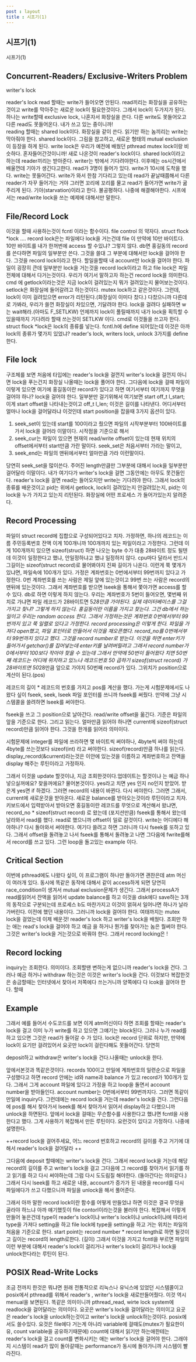 ```yaml
---
post : layout
title : 시프기(1)
---
```

## 시프기(1)
시프기(1)

## Concurrent-Readers/ Exclusive-Writers Problem
writer's lock

reader's lock
read 할때는 write가 들어오면 안된다. read끼리는 화장실을 공유하는것이고 write를 막아주는 새로운 lock이 필요한것이다. 
그래서 lock이 두가지가 된다. 하나는 write할때 exclusive lock, 나혼자서 화장실을 쓴다. 다른 write도 못들어오고 다른 read도 못들어온다. 내가 쓰고 있는 중이니까!  
reading 할때는 shared lock이다. 화장실을 같이 쓴다. 읽기만 하는 놈끼리는 write는 막아줘야 한다. shared lock이다. 
그림을 참고하고, 새로운 형태의 mutual exclusion이 등장을 하게 된다. write lock은 우리가 예전에 배웠던 pthread mutex lock이랑 비슷하다. 혼자들어간것이니까! 
새로 나온것이 reader's lock이다. shared lock이라고 하는데 reader끼리는 받아준다. writer는 밖에서 기다려야한다. 이후에는 os시간에서 배울껀데 기아가 생긴다고한다. read가 3명이 들어가 있다. write가 10시에 도착을 했다. write는 못들어간다. write가 와서 한참 기다리고 있는데 read가 끝날때쯤해서 다른 reader가 자꾸 들어가는 거야 그러면 꼬리에 꼬리를 물고 read가 들어가면 write가 굶주리게 된다. 기아(starvation)이라고 한다.
불공평하다. 나중에 해결해야한다. 시프에서는 read/write lock을 쓰는 예제에 대해서만 말한다. 

## File/Record Lock
이것을 할때 사용하는것이 fcntl 이라는 함수이다. file control 의 약자다. 
struct flock *lock ....
record lock은는 파일에다 lock을 거는건데 file 이 만약에 10만 바이트다. 10만 바이트를 내가 한꺼번에 access 할 수있냐? 그렇지 않다. db면 홍길동의 record를 쓴다하면 파일의 일부분만 쓴다. 그것을 쓸대 그 부분에 대해서만 lock을 걸어야 한다. 그것을 record lock이라고 한다. 할일을할때 내 account만 lock을 걸어야 한다. 파일이 굉장히 큰데 일부분만 lock을 거는것을 record lock이라고 하고 file lock은 파일 전체에 대해서 다거는것이다.
우리가 여기서 말하고자 하는건 record lock을 의미한다. 
cmd 에 getlock이라는것은 지금 lock이 걸려있는지 뭐가 걸려있는지 물어보는것이다. setlock은 화장실에 들어갈려고 하는것이다. mutex lock하고 같은것이다. 그런데, lock이 이미 걸려있으면 error가 리턴된다.(화장실이 이미다 찼다.) 다찼으니까 다른데로 가봐라, 우리가 쓸껀 화장실이 차있으면, 기달려야 한다. lock을 걸려다 실패하면 w는 wait해라.(아마도 F_SETLKW) 언제까지 lock이 풀릴때까지 내가 lock을 획득할 수 있을때까지 기다려라 할때 쓰는것이 SETLKW 이다. cmd로 이것들을 쓰고자 한다. struct flock *lock은 lock의 종류를 넣는다. fcntl.h에 define 되어있는데 이것은 아까 lock의 종류가 몇가지 있었냐? reader's lock, writers lock, unlock 3가지를 define한다. 

## File lock
구조체를 보면 처음에 타입에는 reader's lock을 걸껀지 writer's lock을 걸껀지 아니면 lock을 푸는건지 화장실 나올때는 lock을 풀어야 한다. 그다음에 lock을 걸때 파일이 이렇게 있으면 
여기에 홍길동이란 record가 있다고 하면 여기서부터 여기까지 무엇을 걸어야 하나? lock을 걸어야 한다. 일부분만 걸기위해서 여기보면 start 
off_t l_start; 이게 start offset을 나타내는것이고 
off_t l_len; 이것은 길이를 나타낸다.
어디서부터 얼마나 lock을 걸어달라냐 이것인데 
start position을 잡을때 3가지 옵션이 있다. 
1. seek_set이 있는데 start를 100이라고 줬으면 파일의 시작부분부터 100바이트를 가서 lock을 걸어라 이말이다. 시작점을 기준으로 해서 
2. seek_cur는 파일이 있으면 현재의 read/write offset이 있는데 현재 위치의 offset에서부터 start만큼 가란 말이다. seek_set은 처음서부터 가라는 말이고, 
3. seek_end는 파일의 맨뒤에서부터 얼마만큼 가라 이런말이다. 

당연히 seek_set을 많이쓴다. 주어진 length만큼만 그부분에 대해서 lock을 일부분만 걸어달라 이말이다. 내가 여기다가 writer's lock을 걸면 그동안에는 아무도 못건들인다. reader's lock을 걸면 read는 들어오지만 write는 기다려야 한다. 그래서 lock의 종류를 배운것이고 
pid는 위에서 getlock, lock이 걸려있는지 안걸려있는지, pid는 이 lock을 누가 가지고 있는지 리턴된다. 화장실에 어떤 프로세스 가 들어가있는지 알려준다.

## Record Processing
파일이 struct record에 집합으로 구성되어있다고 치자. 가정하면, 하나의 레코드는 이름 주민등록번호 잔액 이게 100개니까 100개까지 있는 파일이라고 가정한다. 그런데 이게 100개까지 있으면 sizeof(struct) 하면 나오는 byte 수가 대충 28바이트 정도 될텐데 이것이 일정한다고 했냐, 안일정하냐고 했냐 일정하지 않다. cpu마다 달라서 반드시 그길이는 sizeof(struct record)로 물어봐야지 진짜 길이가 나온다. 이런게 쭉 몇개가 있냐면, 파일속에 100개가 있다. 가정은 계좌번호는 0번에서부터 99번까지 있다고 가정한다. 0번 계좌번호를 쓰는 사람은 제일 앞에 있는것이고 99번 쓰는 사람은 record의 맨뒤에 있는것이다. 그래서 계좌번호를 받으면 lseek을 통해서 쫓아가면 access를 할 수 있다. db로 하면 이렇게 하지 않는다. 우리는 계좌번호가 5번이 들어오면, 몇번째 위치로 가냐면 파일 레코드가 28바이트면 5*28만큼 가야된다. 실제 데이터베이스를 그걸 가지고 찾냐? 그렇게 하지 않는다. 홍길동이란 이름을 가지고 찾는다. 그건 db에서 하는 일이고 우리는 random access 한다. 그래서 가정하는것은 계좌번호 0번에서부터 99번까지 있고 쭉 일렬로 있다고 가정한다. record processing은 이렇게 한다. 파일을 가져다 open했고, 파일 포인터로 만들어서 이것을 재오픈했다. record_no를 0번에서부터 99번까지 있다고 했다. 그것을 record number로 받는다. 이것을 하면 enter키가 들어가서 getchar()를 집어넣는데 enter키를 날려버릴려고 
그래서 record number가 0에서부터 100보다 작아야 찾을 수 있는데 그래서 만약에 50번이 들어왔다 치면 50번째 레코드는 어디에 위치하고 있느냐 레코드번호 50 곱하기 sizeof(struct record) 가 28바이트면 50*28만큼 앞으로 가야지 50번째 record가 있다. 그위치가 position으로 계산이 된다.(pos)

레코드의 길이 * 레코드의 번호를 가지고 pos를 계산을 했다. 가는게 시험문제에서도 나왔다 싶이 fseek, seek, lseek 파일 포인터를 쓰니까 fseek를 써줬다. 만약에 그냥 시스템콜을 쓸려하면 lseek를 써야한다. 

fseek을 쓰고 그 position으로 날아간다. read/write offset을 옮긴다. 기준은 파일의 앞을 기준으로 한다. 그리고 읽는다. 얼마만큼 읽어야 하나면 current에 sizeof(struct record)만큼 읽어야 한다. 그것을 한개를 읽어라 의미이다. 

시험문제에 integer를 파일에 쓰라하면 몇 바이트씩 써야하나, 4byte씩 써야 하는데 4byte를 쓰는것보다 sizeof(int) 라고 써야한다. sizeof(record)만큼 하나를 읽는다. display_record(&current)라는것은 이안에 있는것을 이름하고 계좌번호하고 잔액을 display 해주는 루틴이라고 가정하자. 

그래서 이것을 update 할것이냐, 지금 조회한것이다.업데이트는 할것이냐 는 예금 하나 넣으실꺼에요? 찾을꺼에요? 물어본것이다. yes라고 치면 yes 인지 no인지 받았어. 받은게 yes면 if 하겠다. 그러면 record의 내용이 바뀐다. 다시 써야한다. 그러면
그래서, current에 새로운것을 받아온다. 새로운 balance를 받아오는것이라 루틴이라고 치자. 키보드에서 입력받아서 받아오면 홍길동이란 레코드를 무엇으로 계산해서 왔냐면, record_no * sizeof(struct record) 로 왔는데 (포지션만큼) fseek를 통해서 왔는데 날라와서 read를 했다. read로 했으니까 offset이 일로 갈것이다. write는 어디에다 해야하나? 다시 돌아와서 써야한다. 여기다 쓸려고 하면 그러니까 다시 fseek를 또하고 있다. 그래서 offset을 돌려놓고 나서 fseek를 통해서 돌려놓고 나면 그다음에 fwrite를해서 record를 쓰고 있다. 그런 loop을 돌고있는 example 이다. 

## Critical Section
이번에 pthread에도 나왔다 싶이, 이 프로그램이 하나만 돌아가면 괜찬은데 atm 머신이 여러개 있다. 동시에 똑같은 동작에 대해서 같이 access하게 되면 당연히 race_condition이 생겨서 mutual exclusion문제가 생긴다. 
그래서 processA가 read를읽어서 잔액을 읽어서 update balance를 하고 이것을 disk에다 save하는 3개의 동작으로 구분되는데 프로세스 b도 마찬가지고 이것이 얽혀서 일어나면 하나가 날라가버린다. 이전에 했던 내용이다. 그러니까 lock을 걸어야 한다. 여태까지는 mutex lock을 걸었는데 이제 배운것! reader's lock 하고 writer's lock을 배웠다. 조회만 하는 애는 read's lock을 걸어야 하고 예금 을 하거나 뭔가를 찾아가는 놈은 뭘써야 한다. 그것은 writer's lock을 거는것으로 바꿔야 한다. 그래서 record locking은 !

## Record locking
inquiry는 조회한다. 의미이다. 조회할땐 변하는게 없으니까 reader's lock을 건다. 그러나 예금 하거나 withdraw 하는것은 이것은 writer's lock을 건다. 이것보다 복잡한것은 송금할때는 인터넷에서 찾아서 저쪽에다 쓰는거니까 양쪽에다 다 lcok을 걸어야 한다. 할때 

## Example
그래서 예를 들어서 수도코드를 보면 이게 atm머신이다 하면 조회를 할때는 reader's lock을 걸고 이미 누가 write를 하고 있으면 그얘기는 block된다. 그러나 누가 read를 하고 있으면 그것은 read가 들어갈 수 가 있다. 
lock은 record 단위로 하지만, 만약에 lock이 요기만 걸려있어서 요곳만 lock이 걸린다해도 못들어간다. 당연히

deposit하고 withdraw은 writer's lock을 건다.나올때는 unlock을 한다. 

앞에서본것과 똑같은것이다.
records 100이고 만일에 계좌번호의 일련순으로 파일을 구성했다고 하면 record 안에는 id와 name과 balance 가 있고 record가 100개가 있다.
그래서 그게 account 파일에 있다고 가정을 하고 loop을 돌면서 account number을 받아들인다. account number는 0번에서부터 99번까지다. 그러면 똑같이 만일에 inquiry다. 그런데에는 record lock을 거는데 reader's lock을 건다. 그런다음에 pos를 해서 찾아가서 lseek를 해서 찾아가서 읽어서 display하고 다했으니까 unlock을 하면된다. 앞에서 lock을 걸때는 무슨함수를 사용한다고 했냐면 fcntl을 사용한다고 했다. 그게 사용하기 복잡해서 만든 루틴이다. 요런것이 있다고 가정하다. 나중에 설명한다. 

++record lock을 걸어주세요, 어느 record 번호하고 record의 길이를 주고 거기에 대해서 reader's lock을 걸어달라 ++

그다음에 deposit 할때에는 writer's lock을 건다. 그래서 record lock을 거는데 해당 record의 길이를 주고 writer's lock을 걸고 그다음에 그 record를 찾아가서 읽기를 하고 읽기를 하고 다시 써야하는데 그럼 다시 도도림질 해야한다. (돌아간다는 의미같다.) 그래서 다시 lseek를 하고 새로운 내용, account가 증가가 된 내용을 record를 다시 파일에다가 쓰고 다했으니까 파일을 unlock을 해서 풀어준다. 

그래서 아까 말한 record lock이란 함수를 어떻게 만들었냐 하면 이것은 결국 무엇을 골라야 하느냐 아까 얘기했듯이 file contorl이라는것을 불러야 한다. 복잡해서 이렇게 만들어 놓은건데 type이 reader's lock이냐 writer's lock이냐 unlock이냐에 따라서 type을 가져다 setting을 하고 file lock에 type을 setting을 하고 거는 위치는 파일의 처음을 기준으로 한다. start point는 record number * record length로 하면 될것이고 길이는 record의 length로한다. (길이) 그래서 이것을 가지고 fcntl을 부르면 파일의 이런 부분에 대해서 reader's lock이 걸리거나 writer's lock이 걸리거나 lock을 unlock한다라는 루틴이 된다. 

## POSIX Read-Write Locks
조금 전까지 한것은 뭐냐면 원래 전통적으로 리눅스나 유닉스에 있었던 시스템콜이고 posix에서 pthread를 위해서 reader's , writer's lock을 새로만들어줬다. 이것 역시 menual을 보면된다. 똑같은 의미이니까 pthread_read, wirte lock system에 readlock을 걸어달라는 의미이다. 요곳은 writer's lock을 걸어달라는 의미이고 
요곳은 reader's lock을 unlock하는것이고 writer's lock을 unlock하는것이다.
posix에서도 쓸수있다. 요것은 file에다 거는게 아니라 variable에 걸때도(mutex가 필요한이유, count variable을 공유하기때문에) count에 대해서 읽기만 하는애한테는 reader's lock을 걸고 count를 변화시키는 애는 writer's lock을 걸어야 한다. 그래야지 시스템이 read가 많이 돌아갈때는 performance가 동시에 돌아가니까 시스템이 빨라진다. 

